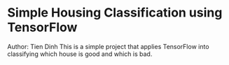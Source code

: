 # Simple Housing Classification using TensorFlow
Author: Tien Dinh
This is a simple project that applies TensorFlow into classifying which house is good and which is bad.

